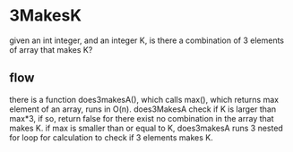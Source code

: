 # 3MakesK
given an int integer, and an integer K, is there a combination of 3 elements of array that makes K? 

## flow 
there is a function does3makesA(), which calls max(), which returns max element of an array, runs in O(n). does3MakesA check if K is larger than max*3, if so, return false for there exist no combination in the array that makes K.
if max is smaller than or equal to K, does3makesA runs 3 nested for loop for calculation to check if 3 elements makes K.
